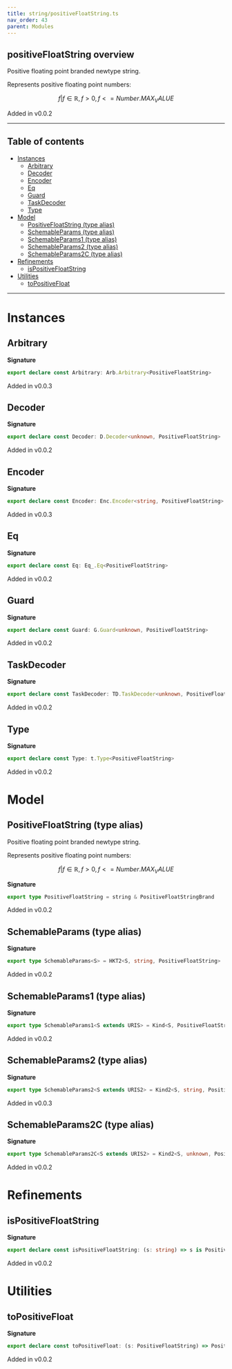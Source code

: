 ```yaml
---
title: string/positiveFloatString.ts
nav_order: 43
parent: Modules
---
```


## positiveFloatString overview

Positive floating point branded newtype string.

Represents positive floating point numbers:

```math
 { f | f ∈ ℝ, f > 0, f <= Number.MAX_VALUE }
```

Added in v0.0.2

---

<h2 class="text-delta">Table of contents</h2>

- [Instances](#instances)
  - [Arbitrary](#arbitrary)
  - [Decoder](#decoder)
  - [Encoder](#encoder)
  - [Eq](#eq)
  - [Guard](#guard)
  - [TaskDecoder](#taskdecoder)
  - [Type](#type)
- [Model](#model)
  - [PositiveFloatString (type alias)](#positivefloatstring-type-alias)
  - [SchemableParams (type alias)](#schemableparams-type-alias)
  - [SchemableParams1 (type alias)](#schemableparams1-type-alias)
  - [SchemableParams2 (type alias)](#schemableparams2-type-alias)
  - [SchemableParams2C (type alias)](#schemableparams2c-type-alias)
- [Refinements](#refinements)
  - [isPositiveFloatString](#ispositivefloatstring)
- [Utilities](#utilities)
  - [toPositiveFloat](#topositivefloat)

---

# Instances

## Arbitrary

**Signature**

```ts
export declare const Arbitrary: Arb.Arbitrary<PositiveFloatString>
```

Added in v0.0.3

## Decoder

**Signature**

```ts
export declare const Decoder: D.Decoder<unknown, PositiveFloatString>
```

Added in v0.0.2

## Encoder

**Signature**

```ts
export declare const Encoder: Enc.Encoder<string, PositiveFloatString>
```

Added in v0.0.3

## Eq

**Signature**

```ts
export declare const Eq: Eq_.Eq<PositiveFloatString>
```

Added in v0.0.2

## Guard

**Signature**

```ts
export declare const Guard: G.Guard<unknown, PositiveFloatString>
```

Added in v0.0.2

## TaskDecoder

**Signature**

```ts
export declare const TaskDecoder: TD.TaskDecoder<unknown, PositiveFloatString>
```

Added in v0.0.2

## Type

**Signature**

```ts
export declare const Type: t.Type<PositiveFloatString>
```

Added in v0.0.2

# Model

## PositiveFloatString (type alias)

Positive floating point branded newtype string.

Represents positive floating point numbers:

```math
 { f | f ∈ ℝ, f > 0, f <= Number.MAX_VALUE }
```

**Signature**

```ts
export type PositiveFloatString = string & PositiveFloatStringBrand
```

Added in v0.0.2

## SchemableParams (type alias)

**Signature**

```ts
export type SchemableParams<S> = HKT2<S, string, PositiveFloatString>
```

Added in v0.0.2

## SchemableParams1 (type alias)

**Signature**

```ts
export type SchemableParams1<S extends URIS> = Kind<S, PositiveFloatString>
```

Added in v0.0.2

## SchemableParams2 (type alias)

**Signature**

```ts
export type SchemableParams2<S extends URIS2> = Kind2<S, string, PositiveFloatString>
```

Added in v0.0.3

## SchemableParams2C (type alias)

**Signature**

```ts
export type SchemableParams2C<S extends URIS2> = Kind2<S, unknown, PositiveFloatString>
```

Added in v0.0.2

# Refinements

## isPositiveFloatString

**Signature**

```ts
export declare const isPositiveFloatString: (s: string) => s is PositiveFloatString
```

Added in v0.0.2

# Utilities

## toPositiveFloat

**Signature**

```ts
export declare const toPositiveFloat: (s: PositiveFloatString) => PositiveFloat.PositiveFloat
```

Added in v0.0.2
